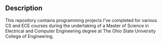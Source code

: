 ## Description

This repository contains programming projects I've completed for various CS and
ECE courses during the undertaking of a Master of Science in Electrical and
Computer Engineering degree at The Ohio State University College of Engineering.
